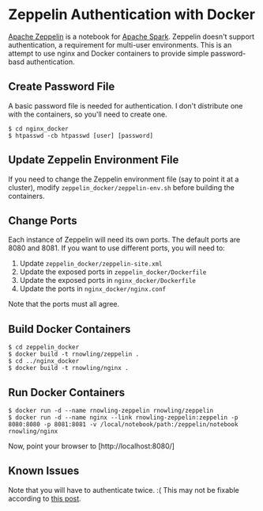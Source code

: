 Zeppelin Authentication with Docker
===================================

[Apache Zeppelin](https://zeppelin.incubator.apache.org/) is a notebook for [Apache Spark](http://spark.apache.org/).  Zeppelin doesn't support authentication, a requirement for multi-user environments.  This is an attempt to use nginx and Docker containers to provide simple password-basd authentication.

Create Password File
--------------------
A basic password file is needed for authentication.  I don't distribute one with the containers, so you'll need to create one.

    $ cd nginx_docker
    $ htpasswd -cb htpasswd [user] [password]

Update Zeppelin Environment File
--------------------------------
If you need to change the Zeppelin environment file (say to point it at a cluster), modify `zeppelin_docker/zeppelin-env.sh` before building the containers.

Change Ports
------------
Each instance of Zeppelin will need its own ports.  The default ports are 8080 and 8081.  If you want to use different ports, you will need to:

1. Update `zeppelin_docker/zeppelin-site.xml`
2. Update the exposed ports in `zeppelin_docker/Dockerfile`
3. Update the exposed ports in `nginx_docker/Dockerfile`
4. Update the ports in `nginx_docker/nginx.conf`

Note that the ports must all agree.

Build Docker Containers
-----------------------

    $ cd zeppelin_docker
	$ docker build -t rnowling/zeppelin .
	$ cd ../nginx_docker
	$ docker build -t rnowling/nginx .

Run Docker Containers
---------------------

	$ docker run -d --name rnowling-zeppelin rnowling/zeppelin
	$ docker run -d --name nginx --link rnowling-zeppelin:zeppelin -p 8080:8080 -p 8081:8081 -v /local/notebook/path:/zeppelin/notebook rnowling/nginx

Now, point your browser to [http://localhost:8080/]

Known Issues
------------
Note that you will have to authenticate twice. :(  This may not be fixable according to [this post](http://serverfault.com/questions/558988/sharing-authentication-data-between-servers-in-nginx).
	


